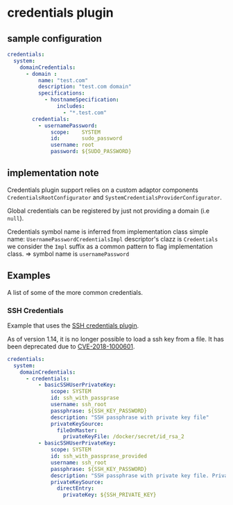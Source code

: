 # credentials plugin

## sample configuration
            

```yaml
credentials:
  system:
    domainCredentials:
      - domain :
          name: "test.com"
          description: "test.com domain"
          specifications:
            - hostnameSpecification:
                includes:
                  - "*.test.com"
        credentials:
          - usernamePassword:
              scope:    SYSTEM
              id:       sudo_password
              username: root
              password: ${SUDO_PASSWORD}

```

## implementation note

Credentials plugin support relies on a custom adaptor components `CredentialsRootConfigurator` and `SystemCredentialsProviderConfigurator`.

Global credentials can be registered by just not providing a domain (i.e `null`).

Credentials symbol name is inferred from implementation class simple name: `UsernamePasswordCredentialsImpl`
descriptor's clazz is `Credentials` 
we consider the `Impl` suffix as a common pattern to flag implementation class.
=> symbol name is `usernamePassword` 


## Examples

A list of some of the more common credentials. 

### SSH Credentials

Example that uses the [SSH credentials plugin](https://plugins.jenkins.io/ssh-credentials).

As of version 1.14, it is no longer possible to load a ssh key from a file. It has been deprecated due to [CVE-2018-1000601](https://jenkins.io/security/advisory/2018-06-25/#SECURITY-440).

```yaml
credentials:
  system:
    domainCredentials:
      - credentials:
          - basicSSHUserPrivateKey:
              scope: SYSTEM
              id: ssh_with_passprase
              username: ssh_root
              passphrase: ${SSH_KEY_PASSWORD}
              description: "SSH passphrase with private key file"
              privateKeySource:
                fileOnMaster:
                  privateKeyFile: /docker/secret/id_rsa_2
          - basicSSHUserPrivateKey:
              scope: SYSTEM
              id: ssh_with_passprase_provided
              username: ssh_root
              passphrase: ${SSH_KEY_PASSWORD}
              description: "SSH passphrase with private key file. Private key provided"
              privateKeySource:
                directEntry:
                  privateKey: ${SSH_PRIVATE_KEY}
```
